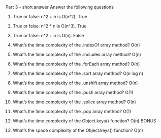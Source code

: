 Part 3 - short answer
Answer the following questions



1. True or false: n^2 + n is O(n^2). True


2. True or false: n^2 * n is O(n^3). True


3. True or false: n^2 + n is O(n). False


4. What’s the time complexity of the .indexOf array method? O(n)


5. What’s the time complexity of the .includes array method? O(n)


6. What’s the time complexity of the .forEach array method? O(n)


7. What’s the time complexity of the .sort array method? O(n log n)


8. What’s the time complexity of the .unshift array method? O(n)


9. What’s the time complexity of the .push array method? O(1)


10. What’s the time complexity of the .splice array method? O(n) 


11. What’s the time complexity of the .pop array method? O(1)


12. What’s the time complexity of the Object.keys() function? O(n)
BONUS



13. What’s the space complexity of the Object.keys() function? O(n)